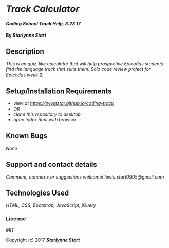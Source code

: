 # _Track Calculator_

#### _Coding School Track Help, 3.23.17_

#### By _**Starlynne Start**_

## Description

_This is an quiz-like calculator that will help prospective Epicodus students find the language track that suits them. Solo code review project for Epicodus week 2._

## Setup/Installation Requirements

* _view at https://twyststar.github.io/coding-track_
* _OR_
* _clone this repository to desktop_
* _open index.html with browser_

## Known Bugs

_None_

## Support and contact details

_Comment, concerns or suggestions welcome! lewis.start0905@gmail.com_

## Technologies Used

_HTML, CSS, Bootstrap, JavaScript, jQuery_

### License

*MIT*

Copyright (c) 2017 **_Starlynne Start_**

